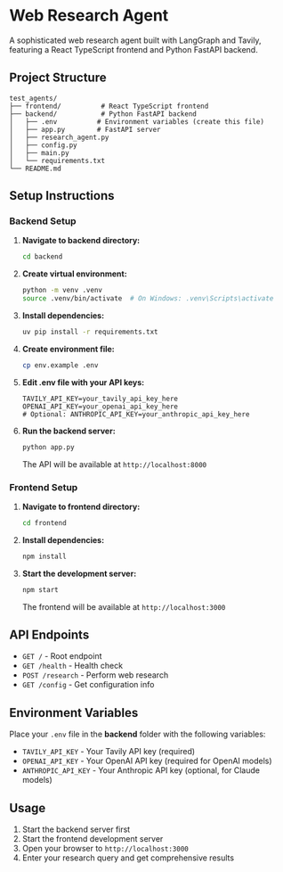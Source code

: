 # Web Research Agent

A sophisticated web research agent built with LangGraph and Tavily, featuring a React TypeScript frontend and Python FastAPI backend.

## Project Structure

```
test_agents/
├── frontend/          # React TypeScript frontend
├── backend/           # Python FastAPI backend
│   ├── .env          # Environment variables (create this file)
│   ├── app.py        # FastAPI server
│   ├── research_agent.py
│   ├── config.py
│   ├── main.py
│   └── requirements.txt
└── README.md
```

## Setup Instructions

### Backend Setup

1. **Navigate to backend directory:**
   ```bash
   cd backend
   ```

2. **Create virtual environment:**
   ```bash
   python -m venv .venv
   source .venv/bin/activate  # On Windows: .venv\Scripts\activate
   ```

3. **Install dependencies:**
   ```bash
   uv pip install -r requirements.txt
   ```

4. **Create environment file:**
   ```bash
   cp env.example .env
   ```

5. **Edit .env file with your API keys:**
   ```
   TAVILY_API_KEY=your_tavily_api_key_here
   OPENAI_API_KEY=your_openai_api_key_here
   # Optional: ANTHROPIC_API_KEY=your_anthropic_api_key_here
   ```

6. **Run the backend server:**
   ```bash
   python app.py
   ```
   
   The API will be available at `http://localhost:8000`

### Frontend Setup

1. **Navigate to frontend directory:**
   ```bash
   cd frontend
   ```

2. **Install dependencies:**
   ```bash
   npm install
   ```

3. **Start the development server:**
   ```bash
   npm start
   ```
   
   The frontend will be available at `http://localhost:3000`

## API Endpoints

- `GET /` - Root endpoint
- `GET /health` - Health check
- `POST /research` - Perform web research
- `GET /config` - Get configuration info

## Environment Variables

Place your `.env` file in the **backend** folder with the following variables:

- `TAVILY_API_KEY` - Your Tavily API key (required)
- `OPENAI_API_KEY` - Your OpenAI API key (required for OpenAI models)
- `ANTHROPIC_API_KEY` - Your Anthropic API key (optional, for Claude models)

## Usage

1. Start the backend server first
2. Start the frontend development server
3. Open your browser to `http://localhost:3000`
4. Enter your research query and get comprehensive results
